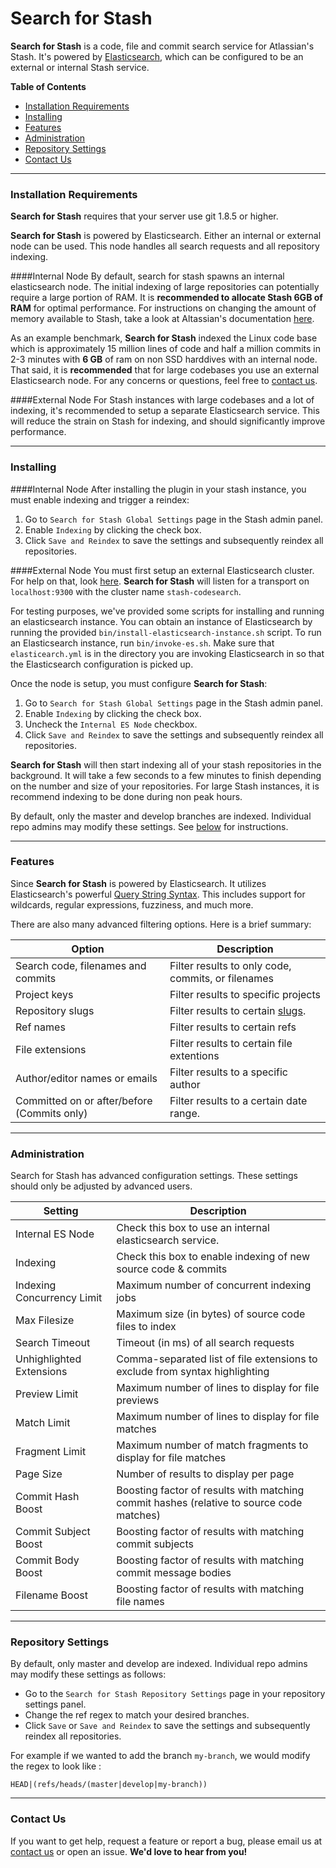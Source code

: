 # Search for Stash

**Search for Stash** is a code, file and commit search service for Atlassian's Stash. It's powered by [Elasticsearch](https://www.elastic.co/products/elasticsearch), which can be configured to be an external or internal Stash service.

**Table of Contents**

- [Installation Requirements](#installation-requirements)
- [Installing](#installing)
- [Features](#features)
- [Administration](#administration)
- [Repository Settings](#repository-settings)
- [Contact Us](#contact-us)


----------


### Installation Requirements
**Search for Stash** requires that your server use git 1.8.5 or higher.

**Search for Stash** is powered by Elasticsearch. Either an internal or external node can be used. This node handles all search requests and all repository indexing. 

####Internal Node
By default, search for stash spawns an internal elasticsearch node. The initial indexing of large repositories can potentially require a large portion of RAM. It is **recommended to allocate Stash 6GB of RAM** for optimal performance. For instructions on changing the amount of memory available to Stash, take a look at Altassian's documentation [here](https://confluence.atlassian.com/display/STASH/Scaling+Stash).

As an example benchmark, **Search for Stash** indexed the Linux code base which is approximately 15 million lines of code and half a million commits in 2-3 minutes with **6 GB** of ram on non SSD harddives with an internal node. That said, it is **recommended** that for large codebases you use an external Elasticsearch node. For any concerns or questions, feel free to [contact us](mailto:mohammed@mohamicorp.com).

####External Node
For Stash instances with large codebases and a lot of indexing, it's recommended to setup a separate Elasticsearch service. This will reduce the strain on Stash for indexing, and should significantly improve performance.



----------


### Installing

####Internal Node
After installing the plugin in your stash instance, you must enable indexing and trigger a reindex:

 1. Go to `Search for Stash Global Settings` page in the Stash admin panel.
 2. Enable `Indexing` by clicking the check box.
 3. Click `Save and Reindex` to save the settings and subsequently reindex all repositories.

####External Node
You must first setup an external Elasticsearch cluster. For help on that, look [here](https://www.elastic.co/guide/en/elasticsearch/reference/current/setup-configuration.html). **Search for Stash** will listen for a transport on `localhost:9300` with the cluster name `stash-codesearch`.

For testing purposes, we've provided some scripts for installing and running an elasticsearch instance. You can obtain an instance of Elasticsearch by running the provided `bin/install-elasticsearch-instance.sh` script. To run an Elasticsearch instance, run `bin/invoke-es.sh`. Make sure that `elasticearch.yml` is in the directory you are invoking Elasticsearch in so that the Elasticsearch configuration is picked up.

Once the node is setup, you must configure **Search for Stash**: 

 1. Go to `Search for Stash Global Settings` page in the Stash admin panel.
 2. Enable `Indexing` by clicking the check box.
 3. Uncheck the `Internal ES Node` checkbox.
 3. Click `Save and Reindex` to save the settings and subsequently reindex all repositories.
 
**Search for Stash** will then start indexing all of your stash repositories in the background. It will take a few seconds to a few minutes to finish depending on the number and size of your repositories. For large Stash instances, it is recommend indexing to be done during non peak hours.

By default, only the master and develop branches are indexed. Individual repo admins may modify these settings. See [below](#repository-settings) for instructions.


----------


### Features
Since **Search for Stash** is powered by Elasticsearch. It utilizes Elasticsearch's powerful [Query String Syntax](https://www.elastic.co/guide/en/elasticsearch/reference/current/query-dsl-query-string-query.html#query-string-syntax). This includes support for wildcards, regular expressions, fuzziness, and much more.

There are also many advanced filtering options. Here is a brief summary:

| Option | Description |
| ------------- | ------------- |
| Search code, filenames and commits | Filter results to only code, commits, or filenames | 
| Project keys | Filter results to specific projects |
| Repository slugs | Filter results to certain [slugs](https://confluence.atlassian.com/display/BITBUCKET/What+is+a+Slug). | 
| Ref names | Filter results to certain refs|
| File extensions | Filter results to certain file extentions |
| Author/editor names or emails | Filter results to a specific author |
| Committed on or after/before (Commits only) | Filter results to a certain date range.|


----------


### Administration
Search for Stash has advanced configuration settings. These settings should only be adjusted by advanced users.

| Setting  | Description |
| ------------- | ------------- |
| Internal ES Node | Check this box to use an internal elasticsearch service. |
| Indexing  | Check this box to enable indexing of new source code & commits |
| Indexing Concurrency Limit  | Maximum number of concurrent indexing jobs|
| Max Filesize| Maximum size (in bytes) of source code files to index
| Search Timeout| Timeout (in ms) of all search requests
| Unhighlighted Extensions | Comma-separated list of file extensions to exclude from syntax highlighting
| Preview Limit | Maximum number of lines to display for file previews
| Match Limit | Maximum number of lines to display for file matches
| Fragment Limit | Maximum number of match fragments to display for file matches
| Page Size | Number of results to display per page
| Commit Hash Boost | Boosting factor of results with matching commit hashes (relative to source code matches)
| Commit Subject Boost | Boosting factor of results with matching commit subjects
| Commit Body Boost | Boosting factor of results with matching commit message bodies
| Filename Boost | Boosting factor of results with matching file names


----------


### Repository Settings

By default, only master and develop are indexed. Individual repo admins may modify these settings as follows:

- Go to the `Search for Stash Repository Settings` page in your repository settings panel.
- Change the ref regex to match your desired branches.
- Click `Save` or  `Save and Reindex` to save the settings and subsequently reindex all repositories.

For example if we wanted to add the branch `my-branch`, we would modify the regex to look like :

    HEAD|(refs/heads/(master|develop|my-branch))


----------


### Contact Us

If you want to get help, request a feature or report a bug, please email us at  [contact us](mailto:mohamicorp@gmail.com) or open an issue. **We'd love to hear from you!**


